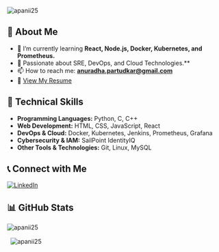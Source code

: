 

<p align="left"> <img src="https://komarev.com/ghpvc/?username=apanii25&label=Profile%20views&color=0e75b6&style=flat" alt="apanii25" /> </p>

## 👋 About Me

- 🌱 I’m currently learning **React, Node.js, Docker, Kubernetes, and Prometheus.**
- 🎯 Passionate about SRE, DevOps, and Cloud Technologies.**
- 📫 How to reach me: **[anuradha.partudkar@gmail.com](mailto:anuradha.partudkar@gmail.com)**
- 📄 [View My Resume](#)  

## 🚀 Technical Skills

- **Programming Languages:** Python, C, C++
- **Web Development:** HTML, CSS, JavaScript, React
- **DevOps & Cloud:** Docker, Kubernetes, Jenkins, Prometheus, Grafana
- **Cybersecurity & IAM:** SailPoint IdentityIQ
- **Other Tools & Technologies:** Git, Linux, MySQL

## 📞 Connect with Me

[![LinkedIn](https://img.shields.io/badge/LinkedIn-Connect-blue?style=for-the-badge&logo=linkedin)](https://www.linkedin.com/in/anuradha-partudkar)  

## 📊 GitHub Stats

<p align="left">
  <img src="https://github-readme-stats.vercel.app/api/top-langs?username=apanii25&show_icons=true&locale=en&layout=compact" alt="apanii25" />
</p>

<p>&nbsp;
  <img align="center" src="https://github-readme-stats.vercel.app/api?username=apanii25&show_icons=true&locale=en" alt="apanii25" />
</p>
